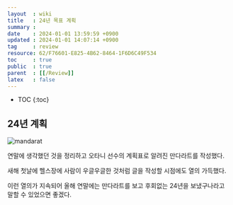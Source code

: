 ```yaml
---
layout  : wiki
title   : 24년 목표 계획
summary : 
date    : 2024-01-01 13:59:59 +0900
updated : 2024-01-01 14:07:14 +0900
tag     : review
resource: 62/F76601-E825-4B62-8464-1F6D6C49F534
toc     : true
public  : true
parent  : [[/Review]] 
latex   : false
---
```

* TOC
{:toc}

## 24년 계획

![mandarat](https://github.com/Voyager003/Voyager003.github.io/assets/85725033/14d353e8-4a33-4d86-ad03-6e33b2c25fa9)

연말에 생각했던 것을 정리하고 오타니 선수의 계획표로 알려진 만다라트를 작성했다.

새해 첫날에 헬스장에 사람이 우글우글한 것처럼 글을 작성할 시점에도 열의 가득했다.

이런 열의가 지속되어 올해 연말에는 만다라트를 보고 후회없는 24년을 보냈구나라고 말할 수 있었으면 좋겠다.


